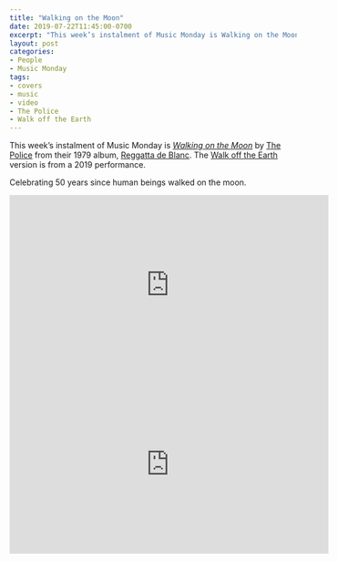 ```yaml
---
title: "Walking on the Moon"
date: 2019-07-22T11:45:00-0700
excerpt: "This week’s instalment of Music Monday is Walking on the Moon. The 1979 The Police original and a 2019 cover by Walk off the Earth."
layout: post
categories:
- People
- Music Monday
tags:
- covers
- music
- video
- The Police
- Walk off the Earth
---
```

This week’s instalment of Music Monday is [_Walking on the Moon_](https://en.wikipedia.org/wiki/Walking_on_the_Moon) by
[The Police](http://www.thepolice.com/) from their 1979 album,
[Reggatta de Blanc](https://en.wikipedia.org/wiki/Reggatta_de_Blanc). The [Walk off the Earth](http://www.walkofftheearth.com/)
version is from a 2019 performance.

Celebrating 50 years since human beings walked on the moon.

<div class="video-container">
<iframe width="560" height="315" src="https://www.youtube.com/embed/zPwMdZOlPo8" frameborder="0" allowfullscreen title="Video: Walking on the Moon by The Police"></iframe>
</div>

<div class="video-container">
<iframe width="560" height="315" src="https://www.youtube.com/embed/-6oKQFNtc-g" frameborder="0" allowfullscreen title="Video: Walking on the Moon by Walk off the Earth"></iframe>
</div>
